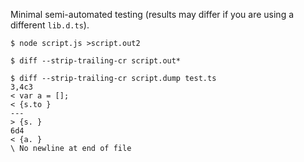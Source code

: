 Minimal semi-automated testing (results may differ if you are using a different `lib.d.ts`).
```
$ node script.js >script.out2

$ diff --strip-trailing-cr script.out*

$ diff --strip-trailing-cr script.dump test.ts
3,4c3
< var a = [];
< {s.to }
---
> {s. }
6d4
< {a. }
\ No newline at end of file

```
